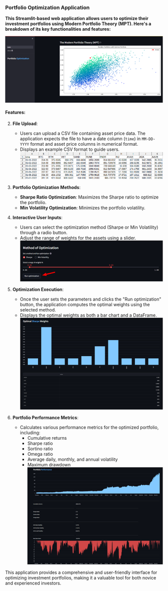 ### Portfolio Optimization Application

**This Streamlit-based web application allows users to optimize their investment portfolios using Modern Portfolio Theory (MPT). Here's a breakdown of its key functionalities and features:**

![plot](images/mpt.png)

#### Features:

2. **File Upload**:
   - Users can upload a CSV file containing asset price data. The application expects the file to have a date column (`time`) in `MM-DD-YYYY` format and asset price columns in numerical format.
   - Displays an example CSV format to guide users.
![plot](images/image.png)

4. **Portfolio Optimization Methods**:
   - **Sharpe Ratio Optimization**: Maximizes the Sharpe ratio to optimize the portfolio.
   - **Min Volatility Optimization**: Minimizes the portfolio volatility.

5. **Interactive User Inputs**:
   - Users can select the optimization method (Sharpe or Min Volatility) through a radio button.
   - Adjust the range of weights for the assets using a slider.
![plot](images/settings.png)

6. **Optimization Execution**:
   - Once the user sets the parameters and clicks the "Run optimization" button, the application computes the optimal weights using the selected method.
   - Displays the optimal weights as both a bar chart and a DataFrame.
![plot](images/weights.png)

7. **Portfolio Performance Metrics**:
   - Calculates various performance metrics for the optimized portfolio, including:
     - Cumulative returns
     - Sharpe ratio
     - Sortino ratio
     - Omega ratio
     - Average daily, monthly, and annual volatility
     - Maximum drawdown
![plot](images/perf.png)


This application provides a comprehensive and user-friendly interface for optimizing investment portfolios, making it a valuable tool for both novice and experienced investors.